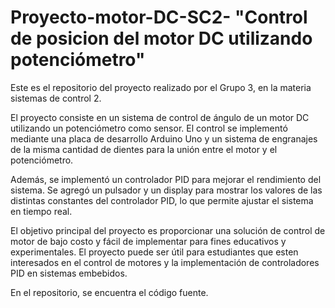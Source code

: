 # Proyecto-motor-DC-SC2- "Control de posicion del motor DC utilizando potenciómetro"
Este es el repositorio del proyecto realizado por el Grupo 3, en la materia sistemas de control 2.


El proyecto consiste en un sistema de control de ángulo de un motor DC utilizando un potenciómetro como sensor. 
El control se implementó mediante una placa de desarrollo Arduino Uno y un sistema de engranajes de la misma cantidad de
dientes para la unión entre el motor y el potenciómetro.

Además, se implementó un controlador PID para mejorar el rendimiento del sistema. Se agregó un pulsador y un display para 
mostrar los valores de las distintas constantes del controlador PID, lo que permite ajustar el sistema en tiempo real.

El objetivo principal del proyecto es proporcionar una solución de control de motor de bajo costo y fácil de implementar 
para fines educativos y experimentales. El proyecto puede ser útil para estudiantes que esten interesados en el control de motores 
y la implementación de controladores PID en sistemas embebidos.

En el repositorio, se encuentra el código fuente.
